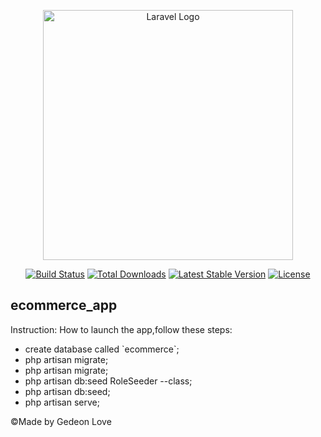 <p align="center"><a href="https://laravel.com" target="_blank"><img src="https://raw.githubusercontent.com/laravel/art/master/logo-lockup/5%20SVG/2%20CMYK/1%20Full%20Color/laravel-logolockup-cmyk-red.svg" width="400" alt="Laravel Logo"></a></p>

<p align="center">
<a href="https://github.com/laravel/framework/actions"><img src="https://github.com/laravel/framework/workflows/tests/badge.svg" alt="Build Status"></a>
<a href="https://packagist.org/packages/laravel/framework"><img src="https://img.shields.io/packagist/dt/laravel/framework" alt="Total Downloads"></a>
<a href="https://packagist.org/packages/laravel/framework"><img src="https://img.shields.io/packagist/v/laravel/framework" alt="Latest Stable Version"></a>
<a href="https://packagist.org/packages/laravel/framework"><img src="https://img.shields.io/packagist/l/laravel/framework" alt="License"></a>
</p>
<h2>ecommerce_app</h2> 
<p>Instruction: How to launch the app,follow these steps:</p>
<ul>
    <li>create database called `ecommerce`;</li>
    <li>php artisan migrate;</li>
    <li>php artisan migrate;</li>
    <li>php artisan db:seed RoleSeeder --class;</li>
    <li>php artisan db:seed;</li>
    <li>php artisan serve;</li>
</ul>

<footer> &copy;Made by Gedeon Love</footer>



